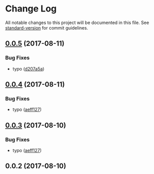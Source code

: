 # Change Log

All notable changes to this project will be documented in this file.
See [standard-version](https://github.com/conventional-changelog/standard-version) for commit guidelines.

<a name="0.0.5"></a>
## [0.0.5](https://github.com/craigbilner/publish-a-penguin/compare/@rockhopper/emperor@0.0.4...@rockhopper/emperor@0.0.5) (2017-08-11)


### Bug Fixes

* typo ([d207a5a](https://github.com/craigbilner/publish-a-penguin/commit/d207a5a))




<a name="0.0.4"></a>
## [0.0.4](https://github.com/craigbilner/publish-a-penguin/compare/@rockhopper/emperor@0.0.2...@rockhopper/emperor@0.0.4) (2017-08-11)


### Bug Fixes

* typo ([aeff127](https://github.com/craigbilner/publish-a-penguin/commit/aeff127))




<a name="0.0.3"></a>
## [0.0.3](https://github.com/craigbilner/publish-a-penguin/compare/@rockhopper/emperor@0.0.2...@rockhopper/emperor@0.0.3) (2017-08-10)


### Bug Fixes

* typo ([aeff127](https://github.com/craigbilner/publish-a-penguin/commit/aeff127))




<a name="0.0.2"></a>
## 0.0.2 (2017-08-10)
